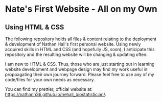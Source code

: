 # Nate's First Website - All on my Own
## Using HTML & CSS

The following repository holds all files & content relating to the deployment & development of Nathan Hall's first personal website. Using newly acquired skills in HTML and CSS (and hopefully JS, soon), I anticipate this repository and the resulting website will be changing & updating often.

I am new to HTML & CSS. Thus, those who are just starting out in learning website development and webpage design may find my work useful in propoagating their own journey forward. Please feel free to use any of my code/files for your own needs as necessary.

You can find my prettier, official website at: https://nathanh36.github.io/nehall_biostatistician/.

